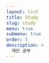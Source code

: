 ```yaml
---
layout: list
title: Study
slug: study
menu: true
submenu: true
order: 5
description: >
  개인 공부
---
```

